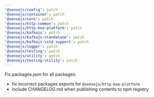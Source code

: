```yaml
---
'@sensejs/config': patch
'@sensejs/container': patch
'@sensejs/core': patch
'@sensejs/http-common': patch
'@sensejs/http-koa-platform': patch
'@sensejs/kafkajs': patch
'@sensejs/kafkajs-standalone': patch
'@sensejs/kafkajs-zstd-support': patch
'@sensejs/logger': patch
'@sensejs/testing': patch
'@sensejs/utility': patch
'@sensejs/testing-utility': patch
---
```


Fix packages.json for all packages:

- fix incorrect packages exports for `@sensejs/http-koa-platform`
- include CHANGELOG.md when publishing contents to npm registry
